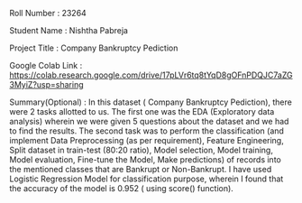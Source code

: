 Roll Number       :   23264

Student Name      :   Nishtha Pabreja

Project Title     :   Company Bankruptcy Pediction 

Google Colab Link :   https://colab.research.google.com/drive/17pLVr6tq8tYqD8gOFnPDQJC7aZG3MyiZ?usp=sharing 

Summary(Optional) :   In this dataset ( Company Bankruptcy Pediction), there were 2 tasks allotted to us. The first one was the EDA (Exploratory data analysis) wherein we were given 5 questions about the dataset and we had to find the results. The second task was to perform the classification (and implement Data Preprocessing (as per requirement), Feature Engineering, Split dataset in train-test (80:20 ratio), Model selection, Model training, Model evaluation, Fine-tune the Model, Make predictions) of records into the mentioned classes that are Bankrupt or Non-Bankrupt. I have used Logistic Regression Model for classification purpose, wherein I found that the accuracy of the model is 0.952 ( using score() function).
